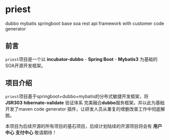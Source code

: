 # priest
 dubbo mybatis springboot base soa rest api framework with customer code generator


## 前言

   `priest`项目是一个以 **incubator-dubbo** - **Spring Boot** - **Mybatis3** 为基础的SOA开源开发框架。
   
## 项目介绍
   
   `priest`项目基于springboot+dubbo+mybatis的分布式敏捷开发框架，将 **JSR303** **hibernate-validate** 验证体系
 完美融合**dubbo**服务框架。并以此为基础开发了maven code generator 插件，让研发人员从重复的增删改查工作中彻底解脱。
 
   本项目为后续开源的所有项目的基石项目，后续计划陆续的开源项目将会有 **用户中心**  **支付中心** 敬请期待！   
   

 
 
